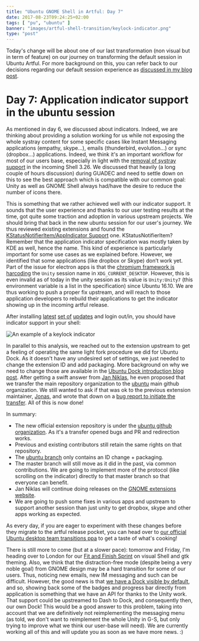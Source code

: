 ```yaml
---
title: "Ubuntu GNOME Shell in Artful: Day 7"
date: 2017-08-23T09:24:25+02:00
tags: [ "pu", "ubuntu" ]
banner: "images/artful-shell-transition/keylock-indicator.png"
type: "post"
---
```



Today's change will be about one of our last transformation (non visual but in term of feature) on our journey on transforming the default session in Ubuntu Artful. For more background on this, you can refer back to our decisions regarding our default session experience as [discussed in my blog post](/2017/08/03/ubuntu--guadec-2017-and-plans-for-gnome-shell-migration/).

# Day 7: Application indicator support in the ubuntu session

As mentioned in day 6, we discussed about indicators. Indeed, we are thinking about providing a solution working for us while not exposing the whole systray content for some specific cases like Instant Messaging applications (empathy, skype…), emails (thunderbird, evolution…) or sync (dropbox…) applications. Indeed, we think it's an important workflow for most of our users base, especially in light with the [removal of systray support](https://git.gnome.org/browse/gnome-shell/commit/?id=f1ee6c69d74884e294dd5872c73691d5fd2ba09a) in the incoming Shell 3.26. We discussed that heavily (a long couple of hours discussion) during GUADEC and need to settle down on this to see the best approach which is compatible with our common goal: Unity as well as GNOME Shell always had/have the desire to reduce the number of icons there.

This is something that we rather achieved well with our indicator support. It sounds that the user experience and thanks to our user testing results at the time, got quite some traction and adoption in various upstream projects. We should bring that back in the new ubuntu session for our user's journey. We thus reviewed existing extensions and found the [KStatusNotifierItem/AppIndicator Support](https://extensions.gnome.org/extension/615/appindicator-support/) one. KStatusNotifierItem? Remember that the application indicator specification was mostly taken by KDE as well, hence the name. This kind of experience is particularly important for some use cases as we explained before. However, we identified that some applications (like dropbox or Skype) don’t work yet. Part of the issue for electron apps is that the [chromium framework is harcoding](https://chromium.googlesource.com/chromium/src/+/master/chrome/browser/ui/libgtkui/app_indicator_icon.cc#98) the `Unity` session name in `XDG_CURRENT_DESKTOP`. However, this is even invalid as of today in the unity session as its value is `Unity:Unity7` (this environment variable is a list in the specification) since Ubuntu 16.10. We are thus working to push a proper fix upstream, and will reach to those application developers to rebuild their applications to get the indicator showing up in the incoming artful release.

After installing [latest](https://launchpad.net/ubuntu/+source/ubuntu-meta/1.397) [set of](https://launchpad.net/ubuntu/+source/gnome-shell-extension-appindicator) [updates](https://launchpad.net/ubuntu/+source/gnome-shell/3.24.3-0ubuntu7) and login out/in, you should have indicator support in your shell:

![An example of a keylock indicator](/images/artful-shell-transition/keylock-indicator.png)

In parallel to this analysis, we reached out to the extension upstream to get a feeling of operating the same light fork procedure we did for Ubuntu Dock. As it doesn't have any undesired set of settings, we just needed to change the extension ID and add packaging. More background on why we need to change those are available in the [Ubuntu Dock introduction blog post](https://didrocks.fr/2017/08/18/ubuntu-gnome-shell-in-artful-day-5/). After getting a swift answer from [Jan Niklas](https://github.com/rgcjonas/gnome-shell-extension-appindicator), he even proposed that we transfer the main repository organization to the [ubuntu](https://github.com/ubuntu/) main github organization. We still wanted to ask if that was ok to the previous extension maintainer, [Jonas](https://github.com/rgcjonas), and wrote that down on a [bug report to initiate the transfer](https://github.com/rgcjonas/gnome-shell-extension-appindicator/issues/82). All of this is now done!

In summary:

* The new official extension repository is under the [ubuntu github organization](https://github.com/ubuntu/gnome-shell-extension-appindicator). As it's a transfer opened bugs and PR and redirection works.
* Previous and existing contributors still retain the same rights on that repository.
* The [ubuntu branch](https://github.com/ubuntu/gnome-shell-extension-appindicator/tree/ubuntu) only contains an ID change + packaging.
* The master branch will still move as it did in the past, via common contributions. We are going to implement more of the protocol (like scrolling on the indicator) directly to that master branch so that everyone can benefit.
* Jan Niklas will continue doing releases on the [GNOME extensions website](https://extensions.gnome.org/).
* We are going to push some fixes in various apps and upstream to support another session than just unity to get dropbox, skype and other apps working as expected.

As every day, if you are eager to experiment with these changes before they migrate to the artful release pocket, you can head over to [our official Ubuntu desktop team transitions ppa](https://launchpad.net/~ubuntu-desktop/+archive/ubuntu/transitions) to get a taste of what's cooking!

There is still more to come (but at a slower pace): tomorrow and Friday, I'm heading over to London for our [Fit and Finish Sprint](https://insights.ubuntu.com/2017/08/08/ubuntu-artful-desktop-fit-and-finish-sprint/) on visual Shell and gtk theming. Also, we think that the distraction-free mode (despite being a very noble goal) from GNOME design may be a hard transition for some of our users. Thus, noticing new emails, new IM messaging and such can be difficult. However, the good news is that [we have a Dock visible by default](https://didrocks.fr/2017/08/18/ubuntu-gnome-shell-in-artful-day-5/), and so, showing back some of the badges and progress bar directly from application is something that we have an API for thanks to the Unity work. That support could be upstreamed to Dash to Dock, and consequently then, our own Dock! This would be a good answer to this problem, taking into account that we are definitively not reimplementing the messaging menu (as told, we don't want to reimplement the whole Unity in G-S, but only trying to improve what we think our user-base will need). We are currently working all of this and will update you as soon as we have more news. :)


